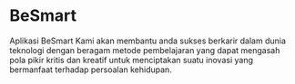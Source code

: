 # BeSmart
Aplikasi BeSmart
Kami akan membantu anda sukses berkarir dalam dunia teknologi dengan beragam metode pembelajaran yang dapat mengasah pola pikir kritis dan kreatif untuk menciptakan suatu inovasi yang bermanfaat terhadap persoalan kehidupan. 
